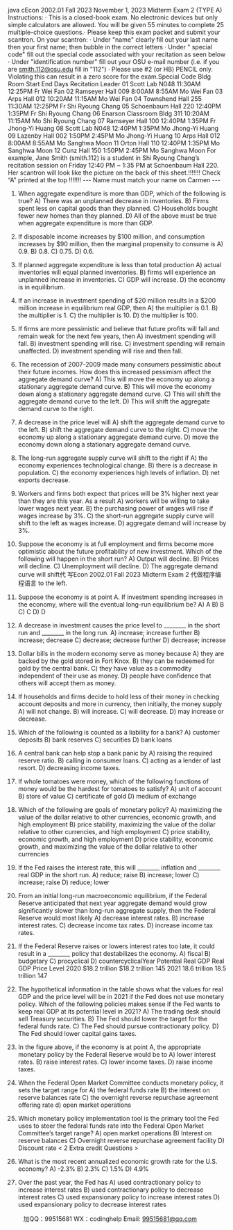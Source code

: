 java cEcon 2002.01 Fall 2023 November 1, 2023 Midterm Exam 2 (TYPE A) 
Instructions: · This is a closed-book exam. No electronic devices but only simple calculators are allowed. You will be given 55 minutes to complete 25 multiple-choice questions.· Please keep this exam packet and submit your scantron.
On your scantron:
· Under "name" clearly fill out your last name then your first name; then bubble in the correct letters
· Under " special code" fill out the special code associated with your recitation as seen below
· Under "identification number" fill out your OSU e-mail number (i.e. if you are smith.112@osu.edu fill in "112")
· Please use #2 (or HB) PENCIL only. Violating this can result in a zero score for the exam.Special Code Bldg  Room Start End Days Recitation Leader 01 Scott Lab N048 11:30AM 12:25PM Fr Wei Fan 02 Ramseyer Hall 009 8:00AM 8:55AM Mo Wei Fan 03 Arps Hall 012 10:20AM 11:15AM Mo Wei Fan 04 Townshend Hall 255 11:30AM 12:25PM Fr Shi Ryoung Chang 05 Schoenbaum Hall 220 12:40PM 1:35PM Fr Shi Ryoung Chang 06 Enarson Classroom Bldg 311 10:20AM 11:15AM Mo 
Shi Ryoung Chang 07 Ramseyer Hall 100 12:40PM 1:35PM Fr Jhong-Yi Huang 08 Scott Lab N048 12:40PM 1:35PM Mo Jhong-Yi Huang 09 Lazenby Hall 002 1:50PM 2:45PM Mo Jhong-Yi Huang 10 Arps Hall 012 8:00AM 8:55AM Mo Sanghwa Moon 11 Orton Hall 110 12:40PM 1:35PM Mo Sanghwa Moon 12 Cunz Hall 150 1:50PM 2:45PM Mo Sanghwa Moon For example, Jane Smith (smith.112) is a student in Shi Ryoung Chang’s recitation session on Friday 12:40 PM ~ 1:35 PM at Schoenbaum Hall 220. Her scantron will look like the picture on the back of this sheet.!!!!!!! Check “A” printed at the top !!!!!!! --- Name must match your name on Carmen --- 

1) When aggregate expenditure is more than GDP, which of the following is true? 
A) There was an unplanned decrease in inventories.
B) Firms spent less on capital goods than they planned.
C) Households bought fewer new homes than they planned.
D) All of the above must be true when aggregate expenditure is more than GDP.
2) If disposable income increases by $100 million, and consumption increases by $90 million, then the marginal propensity to consume is 
A) 0.9.
B) 0.8.
C) 0.75.
D) 0.6.
3) If planned aggregate expenditure is less than total production 
A) actual inventories will equal planned inventories.
B) firms will experience an unplanned increase in inventories.
C) GDP will increase.
D) the economy is in equilibrium.
4) If an increase in investment spending of $20 million results in a $200 million increase in equilibrium real GDP, then 
A) the multiplier is 0.1.
B) the multiplier is 1.
C) the multiplier is 10.
D) the multiplier is 100.
5) If firms are more pessimistic and believe that future profits will fall and remain weak for the next few years, then 
A) investment spending will fall.
B) investment spending will rise.
C) investment spending will remain unaffected.
D) investment spending will rise and then fall.
6) The recession of 2007-2009 made many consumers pessimistic about their future incomes. How does this increased pessimism affect the aggregate demand curve? 
A) This will move the economy up along a stationary aggregate demand curve.
B) This will move the economy down along a stationary aggregate demand curve.
C) This will shift the aggregate demand curve to the left.
D) This will shift the aggregate demand curve to the right.
7) A decrease in the price level will 
A) shift the aggregate demand curve to the left.
B) shift the aggregate demand curve to the right.
C) move the economy up along a stationary aggregate demand curve.
D) move the economy down along a stationary aggregate demand curve.
8) The long-run aggregate supply curve will shift to the right if 
A) the economy experiences technological change.
B) there is a decrease in population.
C) the economy experiences high levels of inflation.
D) net exports decrease.
9) Workers and firms both expect that prices will be 3% higher next year than they are this year. As a result 
A) workers will be willing to take lower wages next year.
B) the purchasing power of wages will rise if wages increase by 3%.
C) the short-run aggregate supply curve will shift to the left as wages increase.
D) aggregate demand will increase by 3%.
10) Suppose the economy is at full employment and firms become more optimistic about the future profitability of new investment. Which of the following will happen in the short run? 
A) Output will decline.
B) Prices will decline.
C) Unemployment will decline.
D) The aggregate demand curve will shift代 写Econ 2002.01 Fall 2023 Midterm Exam 2
代做程序编程语言 to the left.

11) Suppose the economy is at point A. If investment spending increases in the economy, where will the eventual long-run equilibrium be? 
A) A 
B) B 
C) C 
D) D 
12) A decrease in investment causes the price level to ________ in the short run and ________ in the long run. 
A) increase; increase further
B) increase; decrease
C) decrease; decrease further
D) decrease; increase
13) Dollar bills in the modern economy serve as money because 
A) they are backed by the gold stored in Fort Knox.
B) they can be redeemed for gold by the central bank.
C) they have value as a commodity independent of their use as money.
D) people have confidence that others will accept them as money.
14) If households and firms decide to hold less of their money in checking account deposits and more in currency, then initially, the money supply 
A) will not change.
B) will increase.
C) will decrease.
D) may increase or decrease.
15) Which of the following is counted as a liability for a bank? 
A) customer deposits
B) bank reserves
C) securities
D) bank loans
16) A central bank can help stop a bank panic by 
A) raising the required reserve ratio.
B) calling in consumer loans.
C) acting as a lender of last resort.
D) decreasing income taxes.
17) If whole tomatoes were money, which of the following functions of money would be the hardest for tomatoes to satisfy? 
A) unit of account
B) store of value
C) certificate of gold
D) medium of exchange
18) Which of the following are goals of monetary policy? 
A) maximizing the value of the dollar relative to other currencies, economic growth, and high employment
B) price stability, maximizing the value of the dollar relative to other currencies, and high employment
C) price stability, economic growth, and high employment
D) price stability, economic growth, and maximizing the value of the dollar relative to other currencies
19) If the Fed raises the interest rate, this will ________ inflation and ________ real GDP in the short run. 
A) reduce; raise
B) increase; lower
C) increase; raise
D) reduce; lower
20) From an initial long-run macroeconomic equilibrium, if the Federal Reserve anticipated that next year aggregate demand would grow significantly slower than long-run aggregate supply, then the Federal Reserve would most likely 
A) decrease interest rates.
B) increase interest rates.
C) decrease income tax rates.
D) increase income tax rates.
21) If the Federal Reserve raises or lowers interest rates too late, it could result in a ________ policy that destabilizes the economy. 
A) fiscal
B) budgetary
C) procyclical
D) countercyclicalYear Potential Real GDP Real GDP Price Level 
2020 $18.2 trillion $18.2 trillion 145 
2021 18.6 trillion 18.5 trillion 147 
22) The hypothetical information in the table shows what the values for real GDP and the price level will be in 2021 if the Fed does not use monetary policy. Which of the following policies makes sense if the Fed wants to keep real GDP at its potential level in 2021? 
A) The trading desk should sell Treasury securities.
B) The Fed should lower the target for the federal funds rate.
C) The Fed should pursue contractionary policy.
D) The Fed should lower capital gains taxes.

23) In the figure above, if the economy is at point A, the appropriate monetary policy by the Federal Reserve would be to 
A) lower interest rates.
B) raise interest rates.
C) lower income taxes.
D) raise income taxes.
24) When the Federal Open Market Committee conducts monetary policy, it sets the target range for 
A) the federal funds rate
B) the interest on reserve balances rate
C) the overnight reverse repurchase agreement offering rate
d) open market operations
25) Which monetary policy implementation tool is the primary tool the Fed uses to steer the federal funds rate into the Federal Open Market Committee’s target range? 
A) open market operations
B) Interest on reserve balances
C) Overnight reverse repurchase agreement facility
D) Discount rate
< 2 Extra credit Questions > 
26) What is the most recent annualized economic growth rate for the U.S. economy? 
A) -2.3%
B) 2.3%
C) 1.5%
D) 4.9%
27) Over the past year, the Fed has 
A) used contractionary policy to increase interest rates
B) used contractionary policy to decrease interest rates
C) used expansionary policy to increase interest rates
D) used expansionary policy to decrease interest rates





         
加QQ：99515681  WX：codinghelp  Email: 99515681@qq.com
